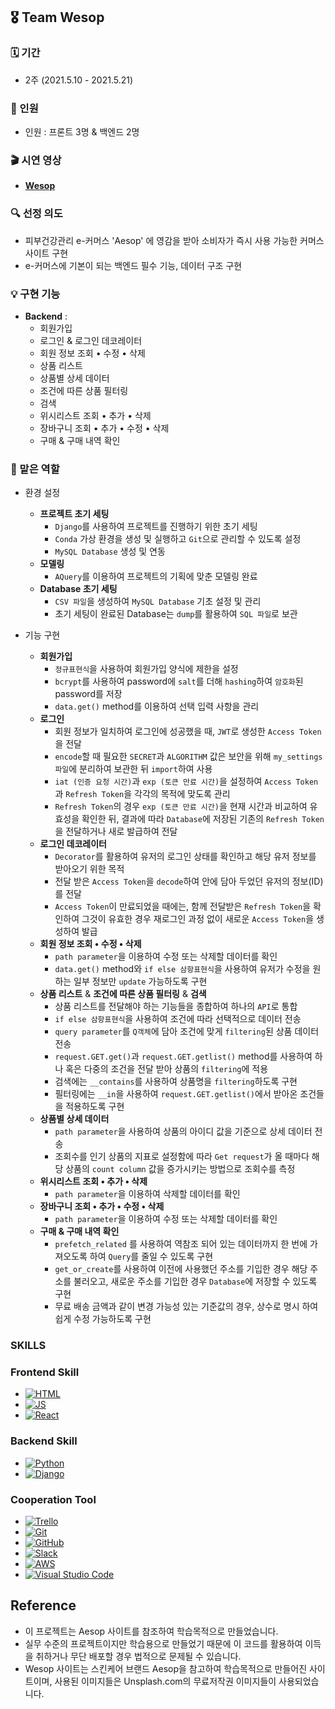 ## 🎖  Team Wesop

### 🗓  기간

- 2주 (2021.5.10 - 2021.5.21)

### 🍭  인원

- 인원 : 프론트 3명 & 백엔드 2명

### 🎬  시연 영상

- [**Wesop**](https://www.youtube.com/watch?v=J05y2eiE76Q&list=PLZTmS1zO_K1Zj4ZRa-eu3Ugt-DfGC7eXC&index=10)

### 🔍  선정 의도

- 피부건강관리 e-커머스 'Aesop' 에 영감을 받아 소비자가 즉시 사용 가능한 커머스 사이트 구현
- e-커머스에 기본이 되는 백엔드 필수 기능, 데이터 구조 구현

### 💡  구현 기능

- **Backend** :
    - 회원가입
    - 로그인 & 로그인 데코레이터
    - 회원 정보 조회 • 수정 • 삭제
    - 상품 리스트
    - 상품별 상세 데이터
    - 조건에 따른 상품 필터링
    - 검색
    - 위시리스트 조회 • 추가 • 삭제
    - 장바구니 조회 • 추가 • 수정 • 삭제
    - 구매 & 구매 내역 확인

### 💎  맡은 역할

- 환경 설정
    - **프로젝트 초기 세팅**
        - `Django`를 사용하여 프로젝트를 진행하기 위한 초기 세팅
        - `Conda` 가상 환경을 생성 및 실행하고 `Git`으로 관리할 수 있도록 설정
        - `MySQL Database` 생성 및 연동
    - **모델링**
        - `AQuery`를 이용하여 프로젝트의 기획에 맞춘 모델링 완료
    - **Database 초기 세팅**
        - `CSV 파일`을 생성하여 `MySQL Database` 기초 설정 및 관리
        - 초기 세팅이 완료된 Database는 `dump`를 활용하여 `SQL 파일`로 보관

- 기능 구현
    - **회원가입**
        - `정규표현식`을 사용하여 회원가입 양식에 제한을 설정
        - `bcrypt`를 사용하여 password에 `salt`를 더해 `hashing`하여 `암호화`된 password를 저장
        - `data.get()` method를 이용하여 선택 입력 사항을 관리
    - **로그인**
        - 회원 정보가 일치하여 로그인에 성공했을 때, `JWT`로 생성한 `Access Token`을 전달
        - `encode`할 때 필요한 `SECRET`과 `ALGORITHM` 값은 보안을 위해 `my_settings 파일`에 분리하여 보관한 뒤 `import`하여 사용
        - `iat (인증 요청 시간)`과 `exp (토큰 만료 시간)`을 설정하여 `Access Token`과 `Refresh Token`을 각각의 목적에 맞도록 관리
        - `Refresh Token`의 경우 `exp (토큰 만료 시간)`을 현재 시간과 비교하여 유효성을 확인한 뒤, 결과에 따라 `Database`에 저장된 기존의 `Refresh Token`을 전달하거나 새로 발급하여 전달
    - **로그인 데코레이터**
        - `Decorator`를 활용하여 유저의 로그인 상태를 확인하고 해당 유저 정보를 받아오기 위한 목적
        - 전달 받은 `Access Token`을 `decode`하여 안에 담아 두었던 유저의 정보(ID)를 전달
        - `Access Token`이 만료되었을 때에는, 함께 전달받은 `Refresh Token`을 확인하여 그것이 유효한 경우 재로그인 과정 없이 새로운 `Access Token`을 생성하여 발급
    - **회원 정보 조회 • 수정 • 삭제**
        - `path parameter`을 이용하여 수정 또는 삭제할 데이터를 확인
        - `data.get()` method와 `if else 삼항표현식`을 사용하여 유저가 수정을 원하는 일부 정보만 `update` 가능하도록 구현
    - **상품 리스트** & **조건에 따른 상품 필터링** & **검색**
        - 상품 리스트를 전달해야 하는 기능들을 종합하여 하나의 `API`로 통합
        - `if else 삼항표현식`을 사용하여 조건에 따라 선택적으로 데이터 전송
        - `query parameter`를 `Q객체`에 담아 조건에 맞게 `filtering`된 상품 데이터 전송
        - `request.GET.get()`과 `request.GET.getlist()` method를 사용하여 하나 혹은 다중의 조건을 전달 받아 상품의 `filtering`에 적용
        - 검색에는 `__contains`를 사용하여 상품명을 `filtering`하도록 구현
        - 필터링에는 `__in`을 사용하여 `request.GET.getlist()`에서 받아온 조건들을 적용하도록 구현
    - **상품별 상세 데이터**
        - `path parameter`을 사용하여 상품의 아이디 값을 기준으로 상세 데이터 전송
        - 조회수를 인기 상품의 지표로 설정함에 따라 `Get request`가 올 때마다 해당 상품의 `count column` 값을 증가시키는 방법으로 조회수를 측정
    - **위시리스트 조회 • 추가 • 삭제**
        - `path parameter`을 이용하여 삭제할 데이터를 확인
    - **장바구니 조회 • 추가 • 수정 • 삭제**
        - `path parameter`을 이용하여 수정 또는 삭제할 데이터를 확인
    - **구매 & 구매 내역 확인**
        - `prefetch_related` 를 사용하여 역참조 되어 있는 데이터까지 한 번에 가져오도록 하여 `Query`를 줄일 수 있도록 구현
        - `get_or_create`를 사용하여 이전에 사용했던 주소를 기입한 경우 해당 주소를 불러오고, 새로운 주소를 기입한 경우 `Database`에 저장할 수 있도록 구현
        - 무료 배송 금액과 같이 변경 가능성 있는 기준값의 경우, 상수로 명시 하여 쉽게 수정 가능하도록 구현

### SKILLS

### Frontend Skill
<ul>
<li><a target="_blank" rel="noopener noreferrer" href="https://camo.githubusercontent.com/d63d473e728e20a286d22bb2226a7bf45a2b9ac6c72c59c0e61e9730bfe4168c/68747470733a2f2f696d672e736869656c64732e696f2f62616467652f48544d4c352d4533344632363f7374796c653d666f722d7468652d6261646765266c6f676f3d68746d6c35266c6f676f436f6c6f723d7768697465"><img src="https://camo.githubusercontent.com/d63d473e728e20a286d22bb2226a7bf45a2b9ac6c72c59c0e61e9730bfe4168c/68747470733a2f2f696d672e736869656c64732e696f2f62616467652f48544d4c352d4533344632363f7374796c653d666f722d7468652d6261646765266c6f676f3d68746d6c35266c6f676f436f6c6f723d7768697465" alt="HTML" data-canonical-src="https://img.shields.io/badge/HTML5-E34F26?style=for-the-badge&amp;logo=html5&amp;logoColor=white" style="max-width:100%;"></a></li>
<li><a target="_blank" rel="noopener noreferrer" href="https://camo.githubusercontent.com/9d07c04bdd98c662d5df9d4e1cc1de8446ffeaebca330feb161f1fb8e1188204/68747470733a2f2f696d672e736869656c64732e696f2f62616467652f4a6176615363726970742d4637444631453f7374796c653d666f722d7468652d6261646765266c6f676f3d6a617661736372697074266c6f676f436f6c6f723d626c61636b"><img src="https://camo.githubusercontent.com/9d07c04bdd98c662d5df9d4e1cc1de8446ffeaebca330feb161f1fb8e1188204/68747470733a2f2f696d672e736869656c64732e696f2f62616467652f4a6176615363726970742d4637444631453f7374796c653d666f722d7468652d6261646765266c6f676f3d6a617661736372697074266c6f676f436f6c6f723d626c61636b" alt="JS" data-canonical-src="https://img.shields.io/badge/JavaScript-F7DF1E?style=for-the-badge&amp;logo=javascript&amp;logoColor=black" style="max-width:100%;"></a></li>
<li><a target="_blank" rel="noopener noreferrer" href="https://camo.githubusercontent.com/268ac512e333b69600eb9773a8f80b7a251f4d6149642a50a551d4798183d621/68747470733a2f2f696d672e736869656c64732e696f2f62616467652f52656163742d3230323332413f7374796c653d666f722d7468652d6261646765266c6f676f3d7265616374266c6f676f436f6c6f723d363144414642"><img src="https://camo.githubusercontent.com/268ac512e333b69600eb9773a8f80b7a251f4d6149642a50a551d4798183d621/68747470733a2f2f696d672e736869656c64732e696f2f62616467652f52656163742d3230323332413f7374796c653d666f722d7468652d6261646765266c6f676f3d7265616374266c6f676f436f6c6f723d363144414642" alt="React" data-canonical-src="https://img.shields.io/badge/React-20232A?style=for-the-badge&amp;logo=react&amp;logoColor=61DAFB" style="max-width:100%;"></a></li></ul>

### Backend Skill

<ul><li><a target="_blank" rel="noopener noreferrer" href="https://camo.githubusercontent.com/27250b9f428b32314f8610e1a996939cc116da5f8c4d8a2f8ed37104275085b8/68747470733a2f2f696d672e736869656c64732e696f2f62616467652f507974686f6e2d3134333534433f7374796c653d666f722d7468652d6261646765266c6f676f3d707974686f6e266c6f676f436f6c6f723d7768697465"><img src="https://camo.githubusercontent.com/27250b9f428b32314f8610e1a996939cc116da5f8c4d8a2f8ed37104275085b8/68747470733a2f2f696d672e736869656c64732e696f2f62616467652f507974686f6e2d3134333534433f7374796c653d666f722d7468652d6261646765266c6f676f3d707974686f6e266c6f676f436f6c6f723d7768697465" alt="Python" data-canonical-src="https://img.shields.io/badge/Python-14354C?style=for-the-badge&amp;logo=python&amp;logoColor=white" style="max-width:100%;"></a></li>
<li><a target="_blank" rel="noopener noreferrer" href="https://camo.githubusercontent.com/4d74b36962a1b06aed5f035f2f95f131059b2b551c7e6d81630f7df7831b9f80/68747470733a2f2f696d672e736869656c64732e696f2f62616467652f446a616e676f2d3039324532303f7374796c653d666f722d7468652d6261646765266c6f676f3d646a616e676f266c6f676f436f6c6f723d7768697465"><img src="https://camo.githubusercontent.com/4d74b36962a1b06aed5f035f2f95f131059b2b551c7e6d81630f7df7831b9f80/68747470733a2f2f696d672e736869656c64732e696f2f62616467652f446a616e676f2d3039324532303f7374796c653d666f722d7468652d6261646765266c6f676f3d646a616e676f266c6f676f436f6c6f723d7768697465" alt="Django" data-canonical-src="https://img.shields.io/badge/Django-092E20?style=for-the-badge&amp;logo=django&amp;logoColor=white" style="max-width:100%;"></a></li>
</ul>

### Cooperation Tool

<ul>
<li>
<a target="_blank" rel="noopener noreferrer" href="https://camo.githubusercontent.com/7cbefa0a56a026d9fc03e4a6005ae5199f3eb08a6441e9030bfdc66b70dc500d/68747470733a2f2f696d672e736869656c64732e696f2f62616467652f5472656c6c6f2d2532333032364141372e7376673f267374796c653d666f722d7468652d6261646765266c6f676f3d5472656c6c6f266c6f676f436f6c6f723d7768697465"><img alt="Trello" src="https://camo.githubusercontent.com/7cbefa0a56a026d9fc03e4a6005ae5199f3eb08a6441e9030bfdc66b70dc500d/68747470733a2f2f696d672e736869656c64732e696f2f62616467652f5472656c6c6f2d2532333032364141372e7376673f267374796c653d666f722d7468652d6261646765266c6f676f3d5472656c6c6f266c6f676f436f6c6f723d7768697465" data-canonical-src="https://img.shields.io/badge/Trello-%23026AA7.svg?&amp;style=for-the-badge&amp;logo=Trello&amp;logoColor=white" style="max-width:100%;"></a>
</li>
<li>
<a target="_blank" rel="noopener noreferrer" href="https://camo.githubusercontent.com/60ced9d0b93df96cf8b0c2249a2f225fc851ecf9ec2db9200b7a27bd6b72c64a/68747470733a2f2f696d672e736869656c64732e696f2f62616467652f6769742d2532334630353033332e7376673f267374796c653d666f722d7468652d6261646765266c6f676f3d676974266c6f676f436f6c6f723d7768697465"><img alt="Git" src="https://camo.githubusercontent.com/60ced9d0b93df96cf8b0c2249a2f225fc851ecf9ec2db9200b7a27bd6b72c64a/68747470733a2f2f696d672e736869656c64732e696f2f62616467652f6769742d2532334630353033332e7376673f267374796c653d666f722d7468652d6261646765266c6f676f3d676974266c6f676f436f6c6f723d7768697465" data-canonical-src="https://img.shields.io/badge/git-%23F05033.svg?&amp;style=for-the-badge&amp;logo=git&amp;logoColor=white" style="max-width:100%;"></a>
</li>
<li>
<a target="_blank" rel="noopener noreferrer" href="https://camo.githubusercontent.com/484e674f91650af15c7b80cd40d2870109044c4e8e1418b81920e49fd24111b1/68747470733a2f2f696d672e736869656c64732e696f2f62616467652f6769746875622d2532333132313031312e7376673f267374796c653d666f722d7468652d6261646765266c6f676f3d676974687562266c6f676f436f6c6f723d7768697465"><img alt="GitHub" src="https://camo.githubusercontent.com/484e674f91650af15c7b80cd40d2870109044c4e8e1418b81920e49fd24111b1/68747470733a2f2f696d672e736869656c64732e696f2f62616467652f6769746875622d2532333132313031312e7376673f267374796c653d666f722d7468652d6261646765266c6f676f3d676974687562266c6f676f436f6c6f723d7768697465" data-canonical-src="https://img.shields.io/badge/github-%23121011.svg?&amp;style=for-the-badge&amp;logo=github&amp;logoColor=white" style="max-width:100%;"></a>
</li>
<li>
<a target="_blank" rel="noopener noreferrer" href="https://camo.githubusercontent.com/870d2945e15dde83583f64ea1f3f4471702e45bf30fa884412da74cb7731ae42/68747470733a2f2f696d672e736869656c64732e696f2f62616467652f536c61636b2d3441313534423f7374796c653d666f722d7468652d6261646765266c6f676f3d736c61636b266c6f676f436f6c6f723d7768697465"><img alt="Slack" src="https://camo.githubusercontent.com/870d2945e15dde83583f64ea1f3f4471702e45bf30fa884412da74cb7731ae42/68747470733a2f2f696d672e736869656c64732e696f2f62616467652f536c61636b2d3441313534423f7374796c653d666f722d7468652d6261646765266c6f676f3d736c61636b266c6f676f436f6c6f723d7768697465" data-canonical-src="https://img.shields.io/badge/Slack-4A154B?style=for-the-badge&amp;logo=slack&amp;logoColor=white" style="max-width:100%;"></a>
</li>
<li>
<a target="_blank" rel="noopener noreferrer" href="https://camo.githubusercontent.com/fe854fd55e4418bc89aed0f73b77bf17a81f4ffa1d396c3d41551ba50d91b04c/68747470733a2f2f696d672e736869656c64732e696f2f62616467652f4157532d2532334646393930302e7376673f267374796c653d666f722d7468652d6261646765266c6f676f3d616d617a6f6e2d617773266c6f676f436f6c6f723d7768697465"><img alt="AWS" src="https://camo.githubusercontent.com/fe854fd55e4418bc89aed0f73b77bf17a81f4ffa1d396c3d41551ba50d91b04c/68747470733a2f2f696d672e736869656c64732e696f2f62616467652f4157532d2532334646393930302e7376673f267374796c653d666f722d7468652d6261646765266c6f676f3d616d617a6f6e2d617773266c6f676f436f6c6f723d7768697465" data-canonical-src="https://img.shields.io/badge/AWS-%23FF9900.svg?&amp;style=for-the-badge&amp;logo=amazon-aws&amp;logoColor=white" style="max-width:100%;"></a>
</li>
<li>
<a target="_blank" rel="noopener noreferrer" href="https://camo.githubusercontent.com/ac51696a0973a2641e3cfbdaebd2bfb86be989856c12e3902a1ab25f4de4aac6/68747470733a2f2f696d672e736869656c64732e696f2f62616467652f56697375616c53747564696f436f64652d3030373864372e7376673f267374796c653d666f722d7468652d6261646765266c6f676f3d76697375616c2d73747564696f2d636f6465266c6f676f436f6c6f723d7768697465"><img alt="Visual Studio Code" src="https://camo.githubusercontent.com/ac51696a0973a2641e3cfbdaebd2bfb86be989856c12e3902a1ab25f4de4aac6/68747470733a2f2f696d672e736869656c64732e696f2f62616467652f56697375616c53747564696f436f64652d3030373864372e7376673f267374796c653d666f722d7468652d6261646765266c6f676f3d76697375616c2d73747564696f2d636f6465266c6f676f436f6c6f723d7768697465" data-canonical-src="https://img.shields.io/badge/VisualStudioCode-0078d7.svg?&amp;style=for-the-badge&amp;logo=visual-studio-code&amp;logoColor=white" style="max-width:100%;"></a>
</li>
</ul>


## Reference
- 이 프로젝트는 Aesop 사이트를 참조하여 학습목적으로 만들었습니다.
- 실무 수준의 프로젝트이지만 학습용으로 만들었기 때문에 이 코드를 활용하여 이득을 취하거나 무단 배포할 경우 법적으로 문제될 수 있습니다.
- Wesop 사이트는 스킨케어 브랜드 Aesop을 참고하여 학습목적으로 만들어진 사이트이며, 사용된 이미지들은 Unsplash.com의 무료저작권 이미지들이 사용되었습니다.
